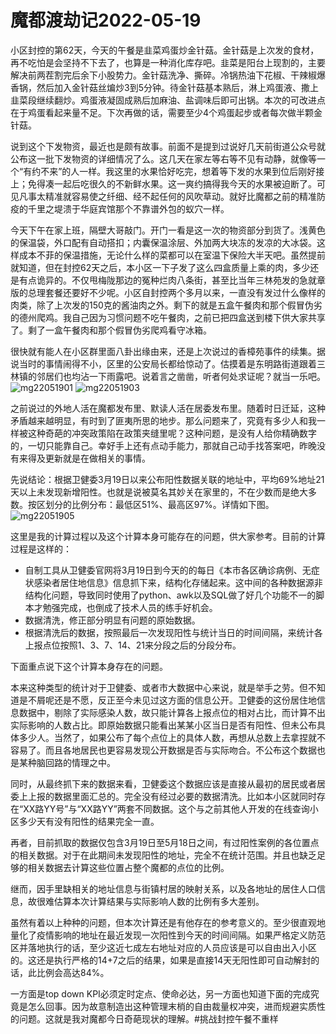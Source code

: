 # 魔都渡劫记2022-05-19

小区封控的第62天，今天的午餐是韭菜鸡蛋炒金针菇。金针菇是上次发的食材，再不吃怕是会坚持不下去了，也算是一种消化库存吧。韭菜是阳台上现割的，主要解决前两茬割完后余下小股势力。金针菇洗净、撕碎。冷锅热油下花椒、干辣椒爆香锅，然后加入金针菇丝煸炒3到5分钟。待金针菇基本熟后，淋上鸡蛋液、撒上韭菜段继续翻炒。鸡蛋液凝固成熟后加麻油、盐调味后即可出锅。本次的可改进点在于鸡蛋看起来量不足。下次再做的话，需要至少4个鸡蛋起步或者每次做半颗金针菇。

说到这个下发物资，最近也是颇有故事。前面不是提到过说好几天前街道公众号就公布这一批下发物资的详细情况了么。这几天在家左等右等不见有动静，就像等一个“有约不来”的人一样。我这里的水果恰好吃完，想着等下发的水果到位后刚好接上；免得凑一起后吃很久的不新鲜水果。这一爽约搞得我今天的水果被迫断了。可见凡事太精准就容易使之纤细、经不起任何的风吹草动。就好比魔都之前的精准防疫的千里之堤溃于华庭宾馆那个不靠谱外包的蚁穴一样。

今天下午在家上班，隔壁大哥敲门。开门一看是这一次的物资部分到货了。浅黄色的保温袋，外口配有自动搭扣；内囊保温涂层、外加两大块冻的发凉的大冰袋。这样成本不菲的保温措施，无论什么样的菜都可以在室温下保险大半天吧。虽然提前就知道，但在封控62天之后，本小区一下子发了这么四盒质量上乘的肉，多少还是有点诡异的。不仅甩梅陇那边的冤种烂肉八条街，甚至比当年三林苑发的急就章版的总理套餐还要好不少呢。小区自封控两个多月以来，一直没有发过什么像样的肉类，除了上次发的150克的酱油肉之外。剩下的就是五盒午餐肉和那个假冒伪劣的德州爬鸡。我自己因为习惯问题不吃午餐肉，之前已把四盒送到楼下供大家共享了。剩了一盒午餐肉和那个假冒伪劣爬鸡看守冰箱。

很快就有能人在小区群里面八卦出缘由来，还是上次说过的香樟苑事件的续集。据说当时的事情闹得不小，区里的公安局长都给惊动了。估摸着是东明路街道跟着三林镇的邻居们也均沾一下雨露吧。说着言之凿凿，听者何处求证呢？就当一乐吧。
<img decoding="async" src="https://i0.wp.com/s2.loli.net/2022/05/19/IBtTl2oKyivfDSR.jpg?w=640&#038;ssl=1" alt="mg22051901" data-recalc-dims="1" />
<img decoding="async" src="https://i0.wp.com/s2.loli.net/2022/05/19/iudZngeyQYNxXWj.jpg?w=640&#038;ssl=1" alt="mg22051903" data-recalc-dims="1" />

之前说过的外地人活在魔都发布里、默读人活在居委发布里。随着时日迁延，这种矛盾越来越明显，有时到了匪夷所思的地步。那么问题来了，究竟有多少人和我一样被这种奇葩的冲突政策陷在政策夹缝里呢？这种问题，是没有人给你精确数字的，一切只能靠自己。幸好手上还有点动手能力，那就自己动手找答案吧，昨晚没有来得及更新就是在做相关的事情。

先说结论：根据卫健委3月19日以来公布阳性数据关联的地址中，平均69%地址21天以上未发现新增阳性。也就是说被莫名其妙关在家里的，不在少数而是绝大多数。按区划分的比例分布：最低区51%、最高区97%。详情如下图。
<img decoding="async" src="https://i0.wp.com/s2.loli.net/2022/05/19/JSig7qLNbXehlny.jpg?w=640&#038;ssl=1" alt="mg22051905" data-recalc-dims="1" />

这里是我的计算过程以及这个计算本身可能存在的问题，供大家参考。目前的计算过程是这样的：

  * 自制工具从卫健委官网将3月19日到今天的的每日《本市各区确诊病例、无症状感染者居住地信息》信息抓下来，结构化存储起来。这中间的各种数据源非结构化问题，导致同时使用了python、awk以及SQL做了好几个功能不一的脚本才勉强完成，也倒成了技术人员的练手好机会。
  * 数据清洗，修正部分明显有问题的原始数据。
  * 根据清洗后的数据，按照最后一次发现阳性与统计当日的时间间隔，来统计各上报点位按照1、3、7、14、21来分段之后的分段分布。

下面重点说下这个计算本身存在的问题。

本来这种类型的统计对于卫健委、或者市大数据中心来说，就是举手之劳。但不知道是不屑呢还是不愿，反正至今未见过这方面的信息公开。卫健委的这份居住地信息数据中，剔除了实际感染人数，故只能计算各上报点位的相对占比，而计算不出实际影响的人数占比。即原始数据只能看出某某小区当日是否有阳性、但未公布具体多少人。当然了，如果公布了每个点位上的具体人数，再想从总数上去拿捏就不容易了。而且各地居民也更容易发现公开数据是否与实际吻合。不公布这个数据也是某种脑回路的情理之中。

同时，从最终抓下来的数据来看，卫健委这个数据应该是直接从最初的居民或者居委上上报的数据里面汇总的。完全没有经过必要的数据清洗。比如本小区就同时存在“XX路YY号”与“XX路YY”两套不同数据。这个与之前其他人开发的在线查询小区多少天有没有阳性的结果完全一直。

再者，目前抓取的数据仅包含3月19日至5月18日之间，有过阳性案例的各位置点的相关数据。对于在此期间未发现阳性的地址，完全不在统计范围。并且也缺乏足够的相关数据去计算这些位置占整个魔都的点位的比例。

继而，因手里缺相关的地址信息与街镇村居的映射关系，以及各地址的居住人口信息，故很难估算本次计算结果与实际影响人数的比例有多大差别。

虽然有着以上种种的问题，但本次计算还是有他存在的参考意义的。至少很直观地量化了疫情影响的地址在最近发现一次阳性到今天的时间间隔。如果严格定义防范区并落地执行的话，至少这近七成左右地址对应的人员应该是可以自由出入小区的。这还是执行严格的14+7之后的结果，如果是直接14天无阳性即可自动解封的话，此比例会高达84%。

一方面是top down KPI必须定时定点、使命必达，另一方面也知道下面的完成究竟是怎么回事。因为故意制造出这种管理末梢的自由裁量权冲突，进而规避实质性的问题。这就是我对魔都今日奇葩现状的理解。#挑战封控午餐不重样

